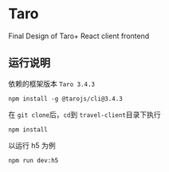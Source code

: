 # Taro

Final Design of Taro+ React client frontend

## 运行说明

依赖的框架版本 `Taro 3.4.3`

```
npm install -g @tarojs/cli@3.4.3
```

在 `git clone`后，`cd`到 `travel-client`目录下执行

```
npm install
```

以运行 h5 为例

```
npm run dev:h5
```

